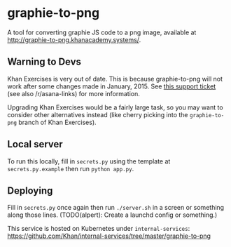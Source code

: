 # graphie-to-png

A tool for converting graphie JS code to a png image, available at http://graphie-to-png.khanacademy.systems/.

## Warning to Devs

Khan Exercises is very out of date. This is because graphie-to-png will not work after some changes made in January, 2015. See [this support ticket](https://app.asana.com/0/27216215224639/36842953088193) (see also /r/asana-links) for more information.

Upgrading Khan Exercises would be a fairly large task, so you may want to consider other alternatives instead (like cherry picking into the `graphie-to-png` branch of Khan Exercises).

## Local server

To run this locally, fill in `secrets.py` using the template at `secrets.py.example` then run `python app.py`.

## Deploying

Fill in `secrets.py` once again then run `./server.sh` in a screen or something along those lines. (TODO(alpert): Create a launchd config or something.)

This service is hosted on Kubernetes under `internal-services`:
https://github.com/Khan/internal-services/tree/master/graphie-to-png
